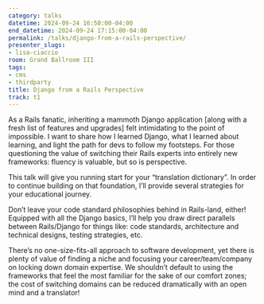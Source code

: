 ```yaml
---
category: talks
datetime: 2024-09-24 16:50:00-04:00
end_datetime: 2024-09-24 17:15:00-04:00
permalink: /talks/django-from-a-rails-perspective/
presenter_slugs:
- lisa-ciaccio
room: Grand Ballroom III
tags:
- cms
- thirdparty
title: Django from a Rails Perspective
track: t1
---
```


As a Rails fanatic, inheriting a mammoth Django application [along with a fresh list of features and upgrades] felt intimidating to the point of impossible. I want to share how I learned Django, what I learned about learning, and light the path for devs to follow my footsteps. For those questioning the value of switching their Rails experts into entirely new frameworks: fluency is valuable, but so is perspective. 

This talk will give you running start for your “translation dictionary”. In order to continue building on that foundation, I’ll provide several strategies for your educational journey. 

Don’t leave your code standard philosophies behind in Rails-land, either! Equipped with all the Django basics, I’ll help you draw direct parallels between Rails/Django for things like: code standards, architecture and technical designs, testing strategies, etc. 

There’s no one-size-fits-all approach to software development, yet there is plenty of value of finding a niche and focusing your career/team/company on locking down domain expertise. We shouldn’t default to using the frameworks that feel the most familiar for the sake of our comfort zones; the cost of switching domains can be reduced dramatically with an open mind and a translator!